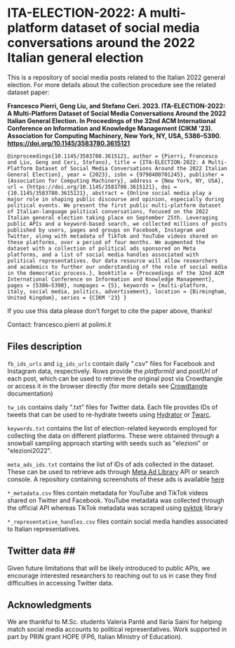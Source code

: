 # ITA-ELECTION-2022: A multi-platform dataset of social media conversations around the 2022 Italian general election
This is a repository of social media posts related to the Italian 2022 general election. For more details about the collection procedure see the related dataset paper:

<b> Francesco Pierri, Geng Liu, and Stefano Ceri. 2023. ITA-ELECTION-2022: A Multi-Platform Dataset of Social Media Conversations Around the 2022 Italian General Election. In Proceedings of the 32nd ACM International Conference on Information and Knowledge Management (CIKM '23). Association for Computing Machinery, New York, NY, USA, 5386–5390. https://doi.org/10.1145/3583780.3615121 </b> <br> 

```
@inproceedings{10.1145/3583780.3615121, author = {Pierri, Francesco and Liu, Geng and Ceri, Stefano}, title = {ITA-ELECTION-2022: A Multi-Platform Dataset of Social Media Conversations Around the 2022 Italian General Election}, year = {2023}, isbn = {9798400701245}, publisher = {Association for Computing Machinery}, address = {New York, NY, USA}, url = {https://doi.org/10.1145/3583780.3615121}, doi = {10.1145/3583780.3615121}, abstract = {Online social media play a major role in shaping public discourse and opinion, especially during political events. We present the first public multi-platform dataset of Italian-language political conversations, focused on the 2022 Italian general election taking place on September 25th. Leveraging public APIs and a keyword-based search, we collected millions of posts published by users, pages and groups on Facebook, Instagram and Twitter, along with metadata of TikTok and YouTube videos shared on these platforms, over a period of four months. We augmented the dataset with a collection of political ads sponsored on Meta platforms, and a list of social media handles associated with political representatives. Our data resource will allow researchers and academics to further our understanding of the role of social media in the democratic process.}, booktitle = {Proceedings of the 32nd ACM International Conference on Information and Knowledge Management}, pages = {5386–5390}, numpages = {5}, keywords = {multi-platform, italy, social media, politics, advertisement}, location = {Birmingham, United Kingdom}, series = {CIKM '23} }
```

If you use this data please don't forget to cite the paper above, thanks! <br>

Contact: francesco.pierri at polimi.it

## Files description

`fb_ids_urls` and `ig_ids_urls` contain daily ".csv" files for Facebook and Instagram data, respectively. Rows provide the <i>platformId</i> and <i>postUrl</i> of each post, which can be used to retrieve the original post via Crowdtangle or access it in the browser directly (for more details see [Crowdtangle]([https://github.iu.edu/NaN-team/midterm2022/wiki](https://github.com/CrowdTangle/API/wiki)) documentation) <br>

`tw_ids` contains daily ".txt" files for Twitter data. Each file provides IDs of tweets that can be used to re-hydrate tweets using [Hydrator](https://github.com/DocNow/hydrator) or [Twarc](https://github.com/DocNow/twarc). <br>

`keywords.txt` contains the list of election-related keywords employed for collecting the data on different platforms. These were obtained through a snowball sampling approach starting with seeds such as "elezioni" or "elezioni2022". <br>

`meta_ads_ids.txt` contains the list of IDs of ads collected in the dataset. These can be used to retrieve ads through [Meta Ad Library](https://www.facebook.com/ads/library) API or search console. A repository containing screenshots of these ads is available [here](https://github.com/ruggsea/2022IT-election-ads) <br>

`*_metadata.csv` files contain metadata for YouTube and TikTok videos shared on Twitter and Facebook. YouTube metadata was collected through the official API whereas TikTok metadata was scraped using [pyktok](https://github.com/dfreelon/pyktok) library <br>

`*_representative_handles.csv` files contain social media handles associated to Italian representatives. <br>


## Twitter data ##
Given future limitations that will be likely introduced to public APIs, we encourage interested researchers to reaching out to us in case they find difficulties in accessing Twitter data.

## Acknowledgments
We are thankful to M.Sc. students Valeria Panté and Ilaria Saini for helping match social media accounts to political representatives. Work supported in part by PRIN grant HOPE (FP6, Italian Ministry of Education).
